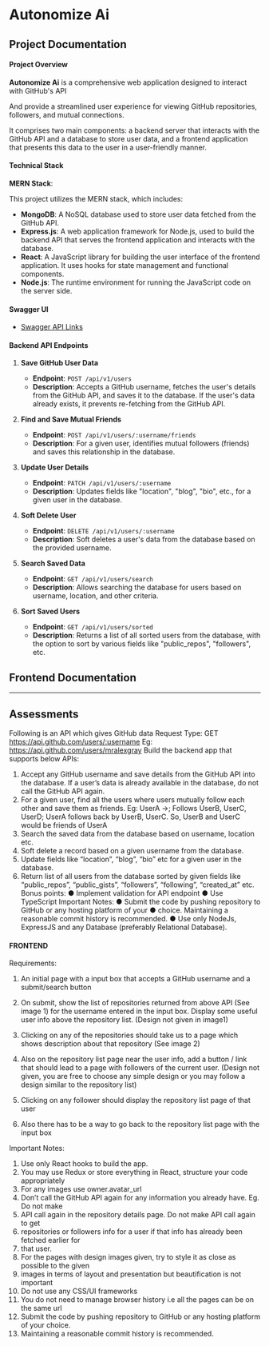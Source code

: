 # Autonomize Ai

## Project Documentation

#### Project Overview

**Autonomize Ai** is a comprehensive web application designed to interact with GitHub's API

And provide a streamlined user experience for viewing GitHub repositories, followers, and mutual connections.

It comprises two main components: a backend server that interacts with the GitHub API and a database to store user data, and a frontend application that presents this data to the user in a user-friendly manner.

#### Technical Stack

**MERN Stack**:

This project utilizes the MERN stack, which includes:

- **MongoDB**: A NoSQL database used to store user data fetched from the GitHub API.
- **Express.js**: A web application framework for Node.js, used to build the backend API that serves the frontend application and interacts with the database.
- **React**: A JavaScript library for building the user interface of the frontend application. It uses hooks for state management and functional components.
- **Node.js**: The runtime environment for running the JavaScript code on the server side.

#### Swagger UI

- [Swagger API Links](https://autonomize-ai-assignment.onrender.com/api-docs/)

#### Backend API Endpoints

1. **Save GitHub User Data**

   - **Endpoint**: `POST /api/v1/users`
   - **Description**: Accepts a GitHub username, fetches the user's details from the GitHub API, and saves it to the database. If the user's data already exists, it prevents re-fetching from the GitHub API.

2. **Find and Save Mutual Friends**

   - **Endpoint**: `POST /api/v1/users/:username/friends`
   - **Description**: For a given user, identifies mutual followers (friends) and saves this relationship in the database.

3. **Update User Details**

   - **Endpoint**: `PATCH /api/v1/users/:username`
   - **Description**: Updates fields like "location", "blog", "bio", etc., for a given user in the database.

4. **Soft Delete User**

   - **Endpoint**: `DELETE /api/v1/users/:username`
   - **Description**: Soft deletes a user's data from the database based on the provided username.

5. **Search Saved Data**

   - **Endpoint**: `GET /api/v1/users/search`
   - **Description**: Allows searching the database for users based on username, location, and other criteria.

6. **Sort Saved Users**
   - **Endpoint**: `GET /api/v1/users/sorted`
   - **Description**: Returns a list of all sorted users from the database, with the option to sort by various fields like "public_repos", "followers", etc.

## Frontend Documentation

---

## Assessments

Following is an API which gives GitHub data
Request Type: GET
https://api.github.com/users/:username
Eg: https://api.github.com/users/mralexgray
Build the backend app that supports below APIs:

1. Accept any GitHub username and save details from the GitHub API into the database. If
   a user’s data is already available in the database, do not call the GitHub API again.
2. For a given user, find all the users where users mutually follow each other and save
   them as friends. Eg: UserA ->; Follows UserB, UserC, UserD; UserA follows back by
   UserB, UserC. So, UserB and UserC would be friends of UserA
3. Search the saved data from the database based on username, location etc.
4. Soft delete a record based on a given username from the database.
5. Update fields like “location”, “blog”, “bio” etc for a given user in the database.
6. Return list of all users from the database sorted by given fields like “public_repos”,
   “public_gists”, “followers”, “following”, “created_at” etc.
   Bonus points:
   ● Implement validation for API endpoint
   ● Use TypeScript
   Important Notes:
   ● Submit the code by pushing repository to GitHub or any hosting platform of your
   ● choice. Maintaining a reasonable commit history is recommended.
   ● Use only NodeJs, ExpressJS and any Database (preferably Relational Database).

#### FRONTEND

Requirements:

1. An initial page with a input box that accepts a GitHub username and a submit/search
   button
2. On submit, show the list of repositories returned from above API (See image 1) for the
   username entered in the input box. Display some useful user info above the repository
   list. (Design not given in image1)

3. Clicking on any of the repositories should take us to a page which shows description
   about that repository (See image 2)
4. Also on the repository list page near the user info, add a button / link that should lead to
   a page with followers of the current user. (Design not given, you are free to choose any
   simple design or you may follow a design similar to the repository list)
5. Clicking on any follower should display the repository list page of that user
6. Also there has to be a way to go back to the repository list page with the input box

Important Notes:

1. Use only React hooks to build the app.
2. You may use Redux or store everything in React, structure your code appropriately
3. For any images use owner.avatar_url
4. Don’t call the GitHub API again for any information you already have. Eg. Do not make
5. API call again in the repository details page. Do not make API call again to get
6. repositories or followers info for a user if that info has already been fetched earlier for
7. that user.
8. For the pages with design images given, try to style it as close as possible to the given
9. images in terms of layout and presentation but beautification is not important
10. Do not use any CSS/UI frameworks
11. You do not need to manage browser history i.e all the pages can be on the same url
12. Submit the code by pushing repository to GitHub or any hosting platform of your choice.
13. Maintaining a reasonable commit history is recommended.

